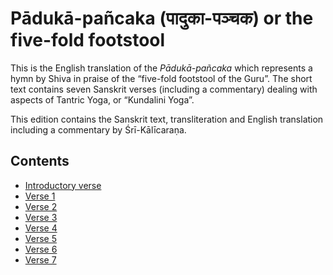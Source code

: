 # Pādukā-pañcaka (पादुका-पञ्चक) or the five-fold footstool

This is the English translation of the _Pādukā-pañcaka_ which represents a hymn
by Shiva in praise of the “five-fold footstool of the Guru”. The short text
contains seven Sanskrit verses (including a commentary) dealing with aspects of
Tantric Yoga, or “Kundalini Yoga”.

This edition contains the Sanskrit text, transliteration and English translation
including a commentary by Śrī-Kālīcaraṇa.

## Contents

- [Introductory verse](intro.md)
- [Verse 1](verse-01.md)
- [Verse 2](verse-02.md)
- [Verse 3](verse-03.md)
- [Verse 4](verse-04.md)
- [Verse 5](verse-05.md)
- [Verse 6](verse-06.md)
- [Verse 7](verse-07.md)
